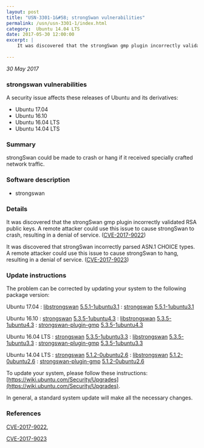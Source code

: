 ```yaml
---
layout: post
title: "USN-3301-1&#58; strongSwan vulnerabilities"
permalink: /usn/usn-3301-1/index.html
category:  Ubuntu 14.04 LTS
date: 2017-05-30 12:00:00
excerpt: |
    It was discovered that the strongSwan gmp plugin incorrectly validated RSA public keys. A remote attacker could use this issue to cause strongSwan to crash, resulting in a denial of service. ([CVE-2017-9022](http://people.ubuntu.com/~ubuntu-security/cve/CVE-2017-9022))
    
--- 
```

 
 

*30 May 2017*

### strongswan vulnerabilities

A security issue affects these releases of Ubuntu and its derivatives:

* Ubuntu 17.04
* Ubuntu 16.10
* Ubuntu 16.04 LTS
* Ubuntu 14.04 LTS

### Summary

strongSwan could be made to crash or hang if it received specially crafted network traffic.

### Software description

* strongswan 

### Details

It was discovered that the strongSwan gmp plugin incorrectly validated RSA public keys. A remote attacker could use this issue to cause strongSwan to crash, resulting in a denial of service. ([CVE-2017-9022](http://people.ubuntu.com/~ubuntu-security/cve/CVE-2017-9022))

It was discovered that strongSwan incorrectly parsed ASN.1 CHOICE types. A remote attacker could use this issue to cause strongSwan to hang, resulting in a denial of service. ([CVE-2017-9023](http://people.ubuntu.com/~ubuntu-security/cve/CVE-2017-9023)) 

### Update instructions

The problem can be corrected by updating your system to the following package version:

Ubuntu 17.04
 : [libstrongswan](https://launchpad.net/ubuntu/+source/strongswan) <span> [5.5.1-1ubuntu3.1](https://launchpad.net/ubuntu/+source/strongswan/5.5.1-1ubuntu3.1) </span> 
 : [strongswan](https://launchpad.net/ubuntu/+source/strongswan) <span> [5.5.1-1ubuntu3.1](https://launchpad.net/ubuntu/+source/strongswan/5.5.1-1ubuntu3.1) </span> 

Ubuntu 16.10
 : [strongswan](https://launchpad.net/ubuntu/+source/strongswan) <span> [5.3.5-1ubuntu4.3](https://launchpad.net/ubuntu/+source/strongswan/5.3.5-1ubuntu4.3) </span> 
 : [libstrongswan](https://launchpad.net/ubuntu/+source/strongswan) <span> [5.3.5-1ubuntu4.3](https://launchpad.net/ubuntu/+source/strongswan/5.3.5-1ubuntu4.3) </span> 
 : [strongswan-plugin-gmp](https://launchpad.net/ubuntu/+source/strongswan) <span> [5.3.5-1ubuntu4.3](https://launchpad.net/ubuntu/+source/strongswan/5.3.5-1ubuntu4.3) </span> 

Ubuntu 16.04 LTS
 : [strongswan](https://launchpad.net/ubuntu/+source/strongswan) <span> [5.3.5-1ubuntu3.3](https://launchpad.net/ubuntu/+source/strongswan/5.3.5-1ubuntu3.3) </span> 
 : [libstrongswan](https://launchpad.net/ubuntu/+source/strongswan) <span> [5.3.5-1ubuntu3.3](https://launchpad.net/ubuntu/+source/strongswan/5.3.5-1ubuntu3.3) </span> 
 : [strongswan-plugin-gmp](https://launchpad.net/ubuntu/+source/strongswan) <span> [5.3.5-1ubuntu3.3](https://launchpad.net/ubuntu/+source/strongswan/5.3.5-1ubuntu3.3) </span> 

Ubuntu 14.04 LTS
 : [strongswan](https://launchpad.net/ubuntu/+source/strongswan) <span> [5.1.2-0ubuntu2.6](https://launchpad.net/ubuntu/+source/strongswan/5.1.2-0ubuntu2.6) </span> 
 : [libstrongswan](https://launchpad.net/ubuntu/+source/strongswan) <span> [5.1.2-0ubuntu2.6](https://launchpad.net/ubuntu/+source/strongswan/5.1.2-0ubuntu2.6) </span> 
 : [strongswan-plugin-gmp](https://launchpad.net/ubuntu/+source/strongswan) <span> [5.1.2-0ubuntu2.6](https://launchpad.net/ubuntu/+source/strongswan/5.1.2-0ubuntu2.6) </span> 

To update your system, please follow these instructions: [https://wiki.ubuntu.com/Security/Upgrades](https://wiki.ubuntu.com/Security/Upgrades).

In general, a standard system update will make all the necessary changes. 

### References

 
 [CVE-2017-9022](http://people.ubuntu.com/~ubuntu-security/cve/CVE-2017-9022), 

 [CVE-2017-9023](http://people.ubuntu.com/~ubuntu-security/cve/CVE-2017-9023)
 

